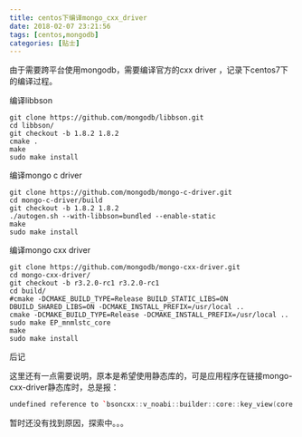 ```yaml
---
title: centos下编译mongo_cxx_driver
date: 2018-02-07 23:21:56
tags: [centos,mongodb]
categories: [贴士]
---
```


由于需要跨平台使用mongodb，需要编译官方的cxx driver<!-- more --> ，记录下centos7下的编译过程。

编译libbson

```shell
git clone https://github.com/mongodb/libbson.git
cd libbson/
git checkout -b 1.8.2 1.8.2
cmake .
make
sudo make install
```

编译mongo c driver

```shell
git clone https://github.com/mongodb/mongo-c-driver.git
cd mongo-c-driver/build
git checkout -b 1.8.2 1.8.2
./autogen.sh --with-libbson=bundled --enable-static
make
sudo make install
```

编译mongo cxx driver

```shell
git clone https://github.com/mongodb/mongo-cxx-driver.git
cd mongo-cxx-driver/
git checkout -b r3.2.0-rc1 r3.2.0-rc1
cd build/
#cmake -DCMAKE_BUILD_TYPE=Release BUILD_STATIC_LIBS=ON DBUILD_SHARED_LIBS=ON -DCMAKE_INSTALL_PREFIX=/usr/local ..
cmake -DCMAKE_BUILD_TYPE=Release -DCMAKE_INSTALL_PREFIX=/usr/local ..
sudo make EP_mnmlstc_core
make
sudo make install
```

后记

这里还有一点需要说明，原本是希望使用静态库的，可是应用程序在链接mongo-cxx-driver静态库时，总是报：

```c++
undefined reference to `bsoncxx::v_noabi::builder::core::key_view(core::v1::basic_string_view<char, std::char_traits<char> >)'
```

暂时还没有找到原因，探索中。。。